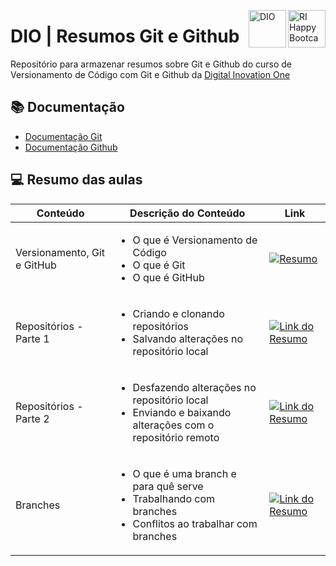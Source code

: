 <img align="right" src="https://hermes.dio.me/companies/4724e683-192a-405e-9fcc-bae6781ab706.png" alt="RI Happy Bootcamp" width="60" height="60"> <img align="right" src="https://hermes.dio.me/assets/dio-black.svg" alt="DIO" width="60" height="60"> 
# DIO | Resumos Git e Github

Repositório para armazenar resumos sobre Git e Github do curso de Versionamento de Código com Git e Github da [Digital Inovation One](https://web.dio.me/)

## 📚 Documentação
- [Documentação Git](https://git-scm.com/doc)
- [Documentação Github](https://docs.github.com/)



## 💻 Resumo das aulas
| Conteúdo    | Descrição do Conteúdo     | Link |
| --------------|-----|-----|
| Versionamento, Git e GitHub 	|  <ul><li>O que é Versionamento de Código</li><li>O que é Git</li><li>O que é GitHub</li> 	| [![Resumo](https://img.shields.io/badge/Ver%20Resumo%20-blue)](https://github.com/eduhernandes/dio-resumos-git-e-github/blob/main/resumos/1-versionamento-git-e-github.md) |
| Repositórios - Parte 1	|  <ul><li>Criando e clonando repositórios</li><li>Salvando alterações no repositório local</li>	| [![Link do Resumo](https://img.shields.io/badge/Ver%20Resumo%20-blue)](https://github.com/eduhernandes/dio-resumos-git-e-github/blob/main/resumos/2-repositorios-parte1.md)|
| Repositórios - Parte 2	|  <ul><li>Desfazendo alterações no repositório local</li><li>Enviando e baixando alterações com o repositório remoto</li>	| [![Link do Resumo](https://img.shields.io/badge/Ver%20Resumo%20-blue)](https://github.com/eduhernandes/dio-resumos-git-e-github/blob/main/resumos/3-repositorios-parte2.md) |
| Branches	|  <ul><li>O que é uma branch e para quê serve</li><li>Trabalhando com branches</li><li>Conflitos ao trabalhar com branches</li>	|[![Link do Resumo](https://img.shields.io/badge/Ver%20Resumo%20-blue)](https://github.com/eduhernandes/dio-resumos-git-e-github/blob/main/resumos/4-branches.md) |


